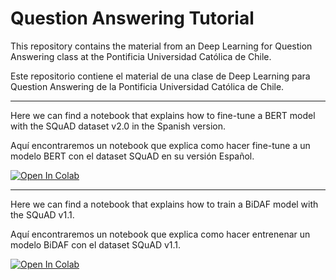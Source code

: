 # Question Answering Tutorial
 
This repository contains the material from an Deep Learning for Question Answering class at the Pontificia Universidad Católica de Chile.

Este repositorio contiene el material de una clase de Deep Learning para Question Answering de la Pontificia Universidad Católica de Chile.

------
Here we can find a notebook that explains how to fine-tune a BERT model with the SQuAD dataset v2.0 in the Spanish version.

Aquí encontraremos un notebook que explica como hacer fine-tune a un modelo BERT con el dataset SQuAD en su versión Español.

<a href="https://colab.research.google.com/github/vgaraujov/RecSysLoL/blob/master/RecSysLoLClassifiers.ipynb">
  <img src="https://colab.research.google.com/assets/colab-badge.svg" alt="Open In Colab"/>
</a>

------
Here we can find a notebook that explains how to train a BiDAF model with the SQuAD v1.1.

Aquí encontraremos un notebook que explica como hacer entrenenar un modelo BiDAF con el dataset SQuAD v1.1.

<a href="https://colab.research.google.com/github/vgaraujov/RecSysLoL/blob/master/RecSysLoLClassifiers.ipynb">
  <img src="https://colab.research.google.com/assets/colab-badge.svg" alt="Open In Colab"/>
</a>